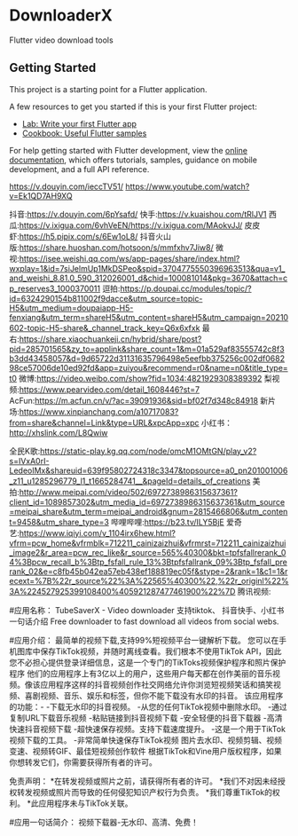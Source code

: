 # DownloaderX

Flutter video download tools

## Getting Started

This project is a starting point for a Flutter application.

A few resources to get you started if this is your first Flutter project:

- [Lab: Write your first Flutter app](https://docs.flutter.dev/get-started/codelab)
- [Cookbook: Useful Flutter samples](https://docs.flutter.dev/cookbook)

For help getting started with Flutter development, view the
[online documentation](https://docs.flutter.dev/), which offers tutorials,
samples, guidance on mobile development, and a full API reference.

https://v.douyin.com/ieccTV51/
https://www.youtube.com/watch?v=Ek1QD7AH9XQ

抖音:https://v.douyin.com/6pYsafd/
快手:https://v.kuaishou.com/tRlJV1
西瓜:https://v.ixigua.com/6vhVeEN/https://v.ixigua.com/MAokvJJ/
皮皮虾:https://h5.pipix.com/s/6Ew1oL8/
抖音火山版:https://share.huoshan.com/hotsoon/s/mmfxhv7Jiw8/
微视:https://isee.weishi.qq.com/ws/app-pages/share/index.html?wxplay=1&id=7siJelmUp1MkDSPeo&spid=3704775550396963513&qua=v1_and_weishi_8.81.0_590_312026001_d&chid=100081014&pkg=3670&attach=cp_reserves3_1000370011
逗拍:https://p.doupai.cc/modules/topic/?id=6324290154b811002f9dacce&utm_source=topic-H5&utm_medium=doupaiapp-H5-fenxiang&utm_term=shareH5&utm_content=shareH5&utm_campaign=20210602-topic-H5-share&_channel_track_key=Q6x6xfxk
最右:https://share.xiaochuankeji.cn/hybrid/share/post?pid=285701565&zy_to=applink&share_count=1&m=01a529af83555742c8f3b3dd43458057&d=9d65722d31131635796498e5eefbb375256c002df068298ce57006de10ed92fd&app=zuiyou&recommend=r0&name=n0&title_type=t0
微博:https://video.weibo.com/show?fid=1034:4821929308389392
梨视频:https://www.pearvideo.com/detail_1608446?st=7
AcFun:https://m.acfun.cn/v/?ac=39091936&sid=bf02f7d348c84918
新片场:https://www.xinpianchang.com/a10717083?from=share&channel=Link&type=URL&xpcApp=xpc
小红书：http://xhslink.com/L8Qwiw

全民K歌:https://static-play.kg.qq.com/node/omcM1OMtGN/play_v2?s=IVxA0rI-LedeoIMx&shareuid=639f95802724318c3347&topsource=a0_pn201001006_z11_u1285296779_l1_t1665284741__&pageId=details_of_creations
美拍:http://www.meipai.com/video/502/6972738986315637361?client_id=1089857302&utm_media_id=6972738986315637361&utm_source=meipai_share&utm_term=meipai_android&gnum=2815466806&utm_content=9458&utm_share_type=3
哔哩哔哩:https://b23.tv/ILY5BjE
爱奇艺:https://www.iqiyi.com/v_1104irx6hew.html?vfrm=pcw_home&vfrmblk=712211_cainizaizhui&vfrmrst=712211_cainizaizhui_image2&r_area=pcw_rec_like&r_source=565%40300&bkt=tpfsfallrerank_04%3Bpcw_recall_b%3Btp_fsfall_rule_13%3Btpfsfallrank_09%3Btp_fsfall_prerank_02&e=c8fb45b042ea57eb438ef188819ec05f&stype=2&rank=1&c1=1&recext=%7B%22r_source%22%3A%22565%40300%22,%22r_originl%22%3A%224527925399108400%405921287477461900%22%7D
腾讯视频:

#应用名称：
TubeSaverX - Video downloader 支持tiktok、 抖音快手、小红书
一句话介绍
Free downloader to fast download all videos from social webs.

#应用介绍：
最简单的视频下载,支持99%短视频平台一键解析下载。
您可以在手机图库中保存TikTok视频，并随时离线查看。我们根本不使用TikTok API，因此您不必担心提供登录详细信息，这是一个专门的TikToks视频保护程序和照片保护程序
他们的应用程序上有3亿以上的用户，这些用户每天都在创作美丽的音乐视频。像该应用程序这样的抖音视频创作社交网络允许你浏览短视频笑话和搞笑视频、喜剧视频、音乐、娱乐和标签，但你不能下载没有水印的抖音。
该应用程序的功能：-
-下载无水印的抖音视频。
-从您的任何TikTok视频中删除水印。
-通过复制URL下载音乐视频
-粘贴链接到抖音视频下载
-安全轻便的抖音下载器
-高清快速抖音视频下载
-超快速保存视频。支持下载速度提升。
-这是一个用于TikTok视频下载的工具。
-非常简单快速保存TikTok视频
图片去水印、视频剪辑、视频变速、视频转GIF、最佳短视频创作软件
根据TikTok和Vine用户版权程序，如果你想转发它们，你需要获得所有者的许可。

免责声明：
*在转发视频或照片之前，请获得所有者的许可。
*我们不对因未经授权转发视频或照片而导致的任何侵犯知识产权行为负责。
*我们尊重TikTok的权利。
*此应用程序未与TikTok关联。

#应用一句话简介：
视频下载器-无水印、高清、免费！

